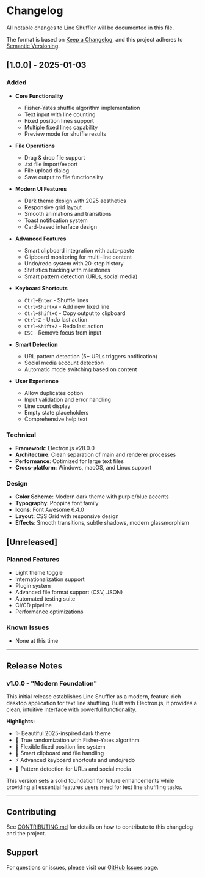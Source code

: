 # Changelog

All notable changes to Line Shuffler will be documented in this file.

The format is based on [Keep a Changelog](https://keepachangelog.com/en/1.0.0/),
and this project adheres to [Semantic Versioning](https://semver.org/spec/v2.0.0.html).

## [1.0.0] - 2025-01-03

### Added
- **Core Functionality**
  - Fisher-Yates shuffle algorithm implementation
  - Text input with line counting
  - Fixed position lines support
  - Multiple fixed lines capability
  - Preview mode for shuffle results

- **File Operations**
  - Drag & drop file support
  - .txt file import/export
  - File upload dialog
  - Save output to file functionality

- **Modern UI Features**
  - Dark theme design with 2025 aesthetics
  - Responsive grid layout
  - Smooth animations and transitions
  - Toast notification system
  - Card-based interface design

- **Advanced Features**
  - Smart clipboard integration with auto-paste
  - Clipboard monitoring for multi-line content
  - Undo/redo system with 20-step history
  - Statistics tracking with milestones
  - Smart pattern detection (URLs, social media)

- **Keyboard Shortcuts**
  - `Ctrl+Enter` - Shuffle lines
  - `Ctrl+Shift+A` - Add new fixed line
  - `Ctrl+Shift+C` - Copy output to clipboard
  - `Ctrl+Z` - Undo last action
  - `Ctrl+Shift+Z` - Redo last action
  - `ESC` - Remove focus from input

- **Smart Detection**
  - URL pattern detection (5+ URLs triggers notification)
  - Social media account detection
  - Automatic mode switching based on content

- **User Experience**
  - Allow duplicates option
  - Input validation and error handling
  - Line count display
  - Empty state placeholders
  - Comprehensive help text

### Technical
- **Framework**: Electron.js v28.0.0
- **Architecture**: Clean separation of main and renderer processes
- **Performance**: Optimized for large text files
- **Cross-platform**: Windows, macOS, and Linux support

### Design
- **Color Scheme**: Modern dark theme with purple/blue accents
- **Typography**: Poppins font family
- **Icons**: Font Awesome 6.4.0
- **Layout**: CSS Grid with responsive design
- **Effects**: Smooth transitions, subtle shadows, modern glassmorphism

## [Unreleased]

### Planned Features
- Light theme toggle
- Internationalization support
- Plugin system
- Advanced file format support (CSV, JSON)
- Automated testing suite
- CI/CD pipeline
- Performance optimizations

### Known Issues
- None at this time

---

## Release Notes

### v1.0.0 - "Modern Foundation"
This initial release establishes Line Shuffler as a modern, feature-rich desktop application for text line shuffling. Built with Electron.js, it provides a clean, intuitive interface with powerful functionality.

**Highlights:**
- ✨ Beautiful 2025-inspired dark theme
- 🔀 True randomization with Fisher-Yates algorithm
- 📌 Flexible fixed position line system
- 🚀 Smart clipboard and file handling
- ⚡ Advanced keyboard shortcuts and undo/redo
- 🎯 Pattern detection for URLs and social media

This version sets a solid foundation for future enhancements while providing all essential features users need for text line shuffling tasks.

---

## Contributing

See [CONTRIBUTING.md](CONTRIBUTING.md) for details on how to contribute to this changelog and the project.

## Support

For questions or issues, please visit our [GitHub Issues](https://github.com/ibotoo/line-shuffler/issues) page. 